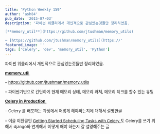 ```yaml
---
title: 'Python Weekly 159'
author: 'ash84'
pub_date: '2015-07-03'
description: '파이썬 위클리에서 개인적으로 관심있는것들만 정리하였음. 

[**memory_util**](https://github.com/jtushman/memory_utils)

– [https://github.com/jtushman/memory_utils](https://'
featured_image: ''
tags: ['Celery', 'dev', 'memory_util', 'Python']
---
```



<span style="font-size: 10pt;">파이썬 위클리에서 개인적으로 관심있는것들만 정리하였음. </span>

[**<span style="font-size: 10pt;">memory_util</span>**](https://github.com/jtushman/memory_utils)

<span style="font-size: 10pt;">– </span>[<span style="font-size: 10pt;">https://github.com/jtushman/memory_utils</span>](https://github.com/jtushman/memory_utils)

<span style="font-size: 10pt;">– 파이썬기반으로 간단하게 현재 메모리 상태, 메모리 와쳐, 메모리 체크를 할수 있는 유틸</span>

[**<span style="font-size: 10pt;">Celery in Production </span>**](http://www.caktusgroup.com/blog/2014/09/29/celery-production/)

<span style="font-size: 10pt;">– Celery 를 배포하는 과정에서 어떻게 해야하는지에 대해서 설명한글 </span>

<span style="font-size: 10pt;">– 이글 이전글인</span><span style="font-size: 10pt;"> </span>[<span style="font-size: 10pt;">Getting Started Scheduling Tasks with Celery</span><span style="font-size: 10pt;"> </span>](http://www.caktusgroup.com/blog/2014/06/23/scheduling-tasks-celery/)<span style="font-size: 10pt;">도 Celery를 쓰기 위해서 django와 연계해서 어떻게 해야 하는지 잘 설명해주는 글 </span>



